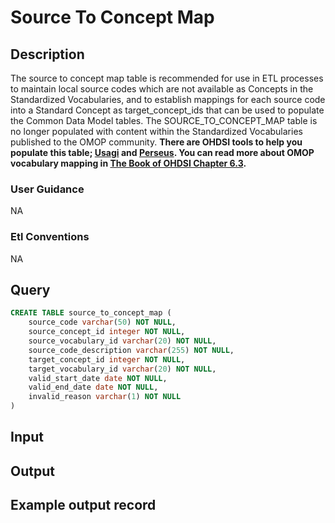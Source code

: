 <!---->

# Source To Concept Map

## Description
The source to concept map table is recommended for use in ETL processes to maintain local source codes which are not available as Concepts in the Standardized Vocabularies, and to establish mappings for each source code into a Standard Concept as target_concept_ids that can be used to populate the Common Data Model tables. The SOURCE_TO_CONCEPT_MAP table is no longer populated with content within the Standardized Vocabularies published to the OMOP community. **There are OHDSI tools to help you populate this table; [Usagi](https://github.com/OHDSI/Usagi) and [Perseus](https://github.com/ohdsi/Perseus). You can read more about OMOP vocabulary mapping in [The Book of OHDSI Chapter 6.3](https://ohdsi.github.io/TheBookOfOhdsi/ExtractTransformLoad.html#step-2-create-the-code-mappings).**

### User Guidance
NA

### Etl Conventions
NA

## Query
```sql
CREATE TABLE source_to_concept_map (
	source_code varchar(50) NOT NULL,
	source_concept_id integer NOT NULL,
	source_vocabulary_id varchar(20) NOT NULL,
	source_code_description varchar(255) NOT NULL,
	target_concept_id integer NOT NULL,
	target_vocabulary_id varchar(20) NOT NULL,
	valid_start_date date NOT NULL,
	valid_end_date date NOT NULL,
	invalid_reason varchar(1) NOT NULL
)
```

## Input


## Output


## Example output record


